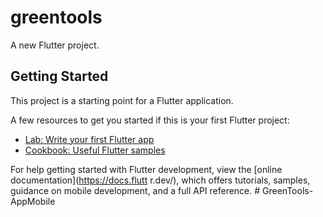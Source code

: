 # greentools

A new Flutter project.

## Getting Started

This project is a starting point for a Flutter    application.

A few resources to get you started if this is your first Flutter project:

- [Lab: Write your first Flutter app](https://docs.flutter.dev/get-started/codelab)
- [Cookbook: Useful Flutter samples](https://docs.flutter.dev/cookbook)

For help getting started with Flutter development, view the
[online documentation](https://docs.flutt        r.dev/), which offers tutorials,
samples, guidance on mobile development, and a full API reference.
#   G r e e n T o o l s - A p p M o b i l e 
 
 
